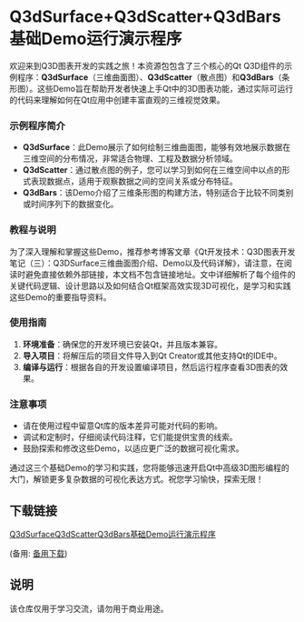 # Q3dSurface+Q3dScatter+Q3dBars基础Demo运行演示程序

欢迎来到Q3D图表开发的实践之旅！本资源包包含了三个核心的Qt Q3D组件的示例程序：**Q3dSurface**（三维曲面图）、**Q3dScatter**（散点图）和**Q3dBars**（条形图）。这些Demo旨在帮助开发者快速上手Qt中的3D图表功能，通过实际可运行的代码来理解如何在Qt应用中创建丰富直观的三维视觉效果。

### 示例程序简介

- **Q3dSurface**：此Demo展示了如何绘制三维曲面图，能够有效地展示数据在三维空间的分布情况，非常适合物理、工程及数据分析领域。
- **Q3dScatter**：通过散点图的例子，您可以学习到如何在三维空间中以点的形式表现数据点，适用于观察数据之间的空间关系或分布特征。
- **Q3dBars**：该Demo介绍了三维条形图的构建方法，特别适合于比较不同类别或时间序列下的数据变化。

### 教程与说明

为了深入理解和掌握这些Demo，推荐参考博客文章《Qt开发技术：Q3D图表开发笔记（三）：Q3DSurface三维曲面图介绍、Demo以及代码详解》，请注意，在阅读时避免直接依赖外部链接，本文档不包含链接地址。文中详细解析了每个组件的关键代码逻辑、设计思路以及如何结合Qt框架高效实现3D可视化，是学习和实践这些Demo的重要指导资料。

### 使用指南

1. **环境准备**：确保您的开发环境已安装Qt，并且版本兼容。
2. **导入项目**：将解压后的项目文件导入到Qt Creator或其他支持Qt的IDE中。
3. **编译与运行**：根据各自的开发设置编译项目，然后运行程序查看3D图表的效果。

### 注意事项

- 请在使用过程中留意Qt库的版本差异可能对代码的影响。
- 调试和定制时，仔细阅读代码注释，它们能提供宝贵的线索。
- 鼓励探索和修改这些Demo，以适应更广泛的数据可视化需求。

通过这三个基础Demo的学习和实践，您将能够迅速开启Qt中高级3D图形编程的大门，解锁更多复杂数据的可视化表达方式。祝您学习愉快，探索无限！

## 下载链接
[Q3dSurfaceQ3dScatterQ3dBars基础Demo运行演示程序](https://pan.quark.cn/s/7b8c9e332bcf) 

(备用: [备用下载](https://pan.baidu.com/s/1cdGmiJrc5L-WHP_hjLK8NA?pwd=e2dx))

## 说明

该仓库仅用于学习交流，请勿用于商业用途。
